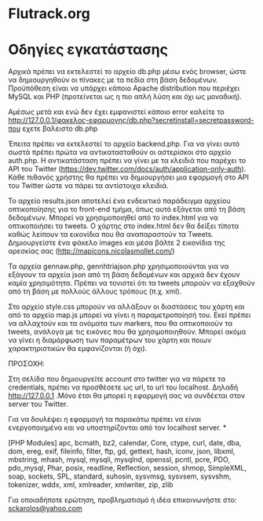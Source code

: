 Flutrack.org
============

Οδηγίες εγκατάστασης
============

Αρχικά πρέπει να εκτελεστεί το αρχείο db.php μέσω ενός browser, ώστε να δημιουργηθούν οι πίνακες με τα πεδία στη βάση δεδομένων. 
Προϋπόθεση είναι να υπάρχει κάποιο Apache distribution που περιέχει MySQL και PHP (προτείνεται ως η πιο απλή λύση και όχι ως μοναδική).

Αμέσως μετά και ενώ δεν έχει εμφανιστεί κάποιο error καλείτε το http://127.0.0.1/φακελος-εφαρμογης/db.php?secretinstall=secretpassword-που εχετε βαλειστο db.php


Έπειτα πρέπει να εκτελεστεί το αρχείο backend.php. Για να γίνει αυτό σωστά πρέπει πρώτα να αντικατασταθούν οι αστερίσκοι στο αρχείο
auth.php. Η αντικατάσταση πρέπει να γίνει με τα κλειδιά που παρέχει το API του Twitter (https://dev.twitter.com/docs/auth/application-only-auth). 
Κάθε πιθανός χρήστης θα πρέπει να δημιουργήσει μια εφαρμογή στο API του Twitter ώστε να πάρει τα αντίστοιχα κλειδιά.


Το αρχείο results.json αποτελεί ένα ενδεικτικό παράδειγμα αρχείου οπτικοποίησης για το front-end τμήμα, όπως αυτό εξάγεται από τη βάση δεδομένων.
Μπορεί να χρησιμοποιηθεί από το index.html για να οπτικοποιήσει τα tweets. Ο χάρτης στο index.html δεν θα δείξει τίποτα καθώς 
λείπουν τα εικονίδια που θα αναπαραστούν τα Tweets. Δημιουργείστε ένα φάκελο images και μέσα βάλτε 2 εικονίδια της αρεσκίας σας (http://mapicons.nicolasmollet.com/) 


Τα αρχεία gennaw.php, gennhtriajson.php χρησιμοποιούνται για να εξάγουν τα αρχεία json από τη βάση δεδομένων και αρχικά δεν έχουν καμία χρησιμότητα.
Πρέπει να τονιστεί ότι τα tweets μπορούν να εξαχθούν από τη βάση με πολλούς άλλους τρόπους (π.χ. xml).

Στο αρχείο style.css μπορούν να αλλάξουν οι διαστάσεις του χάρτη και από το αρχείο map.js μπορεί να γίνει η παραμετροποίησή του. Εκεί πρέπει να αλλαχτούν και τα ονόματα
των markers, που θα οπτικοποιούν τα tweets, ανάλογα με τις εικόνες που θα χρησιμοποιηθούν. Μπορεί ακόμα να γίνει η διαμόρφωση των παραμέτρων
του χάρτη και ποιων χαρακτηριστικών θα εμφανίζονται (ή όχι).

ΠΡΟΣΟΧΗ:

Στη σελίδα που δημιουργείτε account στο twitter για να πάρετε τα credentials, πρέπει να προσθέσετε ως url, to url του localhost. Δηλαδή http://127.0.0.1 .Μόνο έτσι θα μπορεί η εφαρμογή σας να συνδέεται στον server του Twitter.

Για να δουλέψει η εφαρμογή τα παρακάτω πρέπει να είναι ενεργοποιημένα και να υποστηρίζονται από τον localhost server. *
 
[PHP Modules]
apc,
bcmath,
bz2,
calendar,
Core,
ctype,
curl,
date,
dba,
dom,
ereg,
exif,
fileinfo,
filter,
ftp,
gd,
gettext,
hash,
iconv,
json,
libxml,
mbstring,
mhash,
mysql,
mysqli,
mysqlnd,
openssl,
pcntl,
pcre,
PDO,
pdo_mysql,
Phar,
posix,
readline,
Reflection,
session,
shmop,
SimpleXML,
soap,
sockets,
SPL,
standard,
suhosin,
sysvmsg,
sysvsem,
sysvshm,
tokenizer,
wddx,
xml,
xmlreader,
xmlwriter,
zip,
zlib

Για οποιαδήποτε ερώτηση, προβληματισμό ή ιδέα επικοινωνήστε στο: sckarolos@yahoo.com
